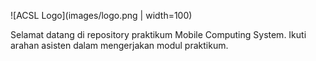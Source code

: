 ![ACSL Logo](images/logo.png | width=100)


Selamat datang di repository praktikum Mobile Computing System. 
Ikuti arahan asisten dalam mengerjakan modul praktikum.
